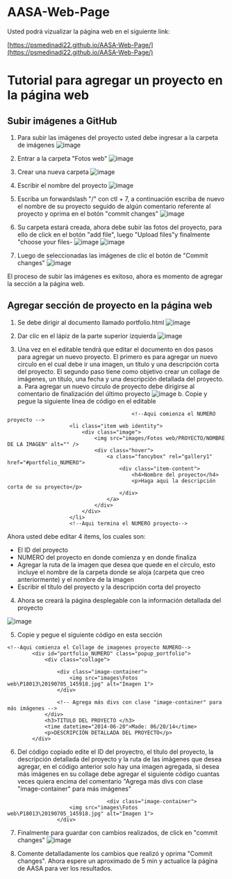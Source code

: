 # AASA-Web-Page

Usted podrá vizualizar la página web en el siguiente link:

[https://psmedinadi22.github.io/AASA-Web-Page/](https://psmedinadi22.github.io/AASA-Web-Page/)


# Tutorial para agregar un proyecto en la página web
## Subir imágenes a GitHub

1. Para subir las imágenes del proyecto usted debe ingresar a la carpeta de imágenes
   ![image](https://github.com/psmedinadi22/AASA-Web-Page/assets/64180738/4b074a0b-288f-48b0-915d-3b95d2165d15)

2. Entrar a la carpeta "Fotos web"
   ![image](https://github.com/psmedinadi22/AASA-Web-Page/assets/64180738/bedf6128-7c17-472f-9893-70d6a43996e0)
   
3. Crear una nueva carpeta 
   ![image](https://github.com/psmedinadi22/AASA-Web-Page/assets/64180738/269d5ba2-9295-4612-b3d3-fd18d4b2dfeb)
4. Escribir el nombre del proyecto
   ![image](https://github.com/psmedinadi22/AASA-Web-Page/assets/64180738/475c05d4-e041-4310-91a4-91c17cce4b15)
5. Escriba un forwardslash "/" con ctl + 7, a continuación escriba de nuevo el nombre de su proyecto seguido de algún comentario referente al proyecto y oprima en el botón "commit changes"
![image](https://github.com/psmedinadi22/AASA-Web-Page/assets/64180738/e7be9111-ca15-4022-a98b-2c4f83046b0d)
6. Su carpeta estará creada, ahora debe subir las fotos del proyecto, para ello de click en el botón "add file", luego "Upload files"y finalmente "choose your files-
 ![image](https://github.com/psmedinadi22/AASA-Web-Page/assets/64180738/f7d05f7c-218c-4e4f-b250-596ee5447c16)
![image](https://github.com/psmedinadi22/AASA-Web-Page/assets/64180738/a9d0ec60-7338-4ab4-9521-6a0fc6756843)

7. Luego de seleccionadas las imágenes de clic el botón de "Commit changes"
   ![image](https://github.com/psmedinadi22/AASA-Web-Page/assets/64180738/6e8311b4-f616-4763-aba8-f45ef6c2561f)


El proceso de subir las imágenes es exitoso, ahora es momento de agregar la sección a la página web.

## Agregar sección de proyecto en la página web


1. Se debe dirigir al documento llamado portfolio.html
   ![image](https://github.com/psmedinadi22/AASA-Web-Page/assets/64180738/98be6f96-2488-47b5-97be-be0c3d3ecff8)


2. Dar clic en el lápiz de la parte superior izquierda
   ![image](https://github.com/psmedinadi22/AASA-Web-Page/assets/64180738/9f1b0e41-bcfa-44ec-85f5-6cbbbab2fff8)

3. Una vez en el editable tendrá que editar el documento en dos pasos para agregar un nuevo proyecto. El primero es para agregar un nuevo circulo en el cual debe ir una imagen, un título y una descripción corta del proyecto. El segundo paso tiene como objetivo crear un collage de imágenes, un título, una fecha y una descripción detallada del proyecto.
   a. Para agregar un nuevo circulo de proyecto debe dirigirse al comentario de finalización del último proyecto
   ![image](https://github.com/psmedinadi22/AASA-Web-Page/assets/64180738/a1211357-a630-40bf-9abc-ef1628c9d995)
   b. Copie y pegue la siguiente línea de código en el editable

```
                                        <!--Aqui comienza el NUMERO proyecto -->
					<li class="item web identity">
						<div class="image">
							<img src="images/Fotos web/PROYECTO/NOMBRE DE LA IMAGEN" alt="" />
							<div class="hover">
								<a class="fancybox" rel="gallery1" href="#portfolio_NUMERO">
									<div class="item-content">
										<h4>Nombre del proyecto</h4>
										<p>Haga aqui la descripción corta de su proyecto</p>
									</div>
								</a>
							</div>
						</div>
					</li>
					<!--Aqui termina el NUMERO proyecto-->
```

Ahora usted debe editar 4 ítems, los cuales son:
- El ID del proyecto
- NUMERO del proyecto en donde comienza y en donde finaliza
- Agregar la ruta de la imagen que desea que quede en el círculo, esto incluye el nombre de la carpeta donde se aloja (carpeta que creo anteriormente) y el nombre de la imagen
-  Escribir el título del proyecto y la descripción corta del proyecto


4. Ahora se creará la página desplegable con la información detallada del proyecto

![image](https://github.com/psmedinadi22/AASA-Web-Page/assets/64180738/9479d0f9-3d1c-466e-86a6-c149071f8468)

5. Copie y pegue el siguiente código en esta sección 
```
<!--Aqui comienza el Collage de imagenes proyecto NUMERO-->
		<div id="portfolio_NUMERO" class="popup_portfolio">
			<div class="collage">

				<div class="image-container">
					<img src="images\Fotos web\P18013\20190705_145918.jpg" alt="Imagen 1">
				</div>

				<!-- Agrega más divs con clase "image-container" para más imágenes -->
			</div>
			<h3>TITULO DEL PROYECTO </h3>
			<time datetime="2014-06-20">Made: 06/20/14</time>
			<p>DESCRIPCIÓN DETALLADA DEL PROYECTO</p>
		</div>
```
6. Del código copiado edite el ID del proyectro, el título del proyecto, la descripción detallada del proyecto y la ruta de las imágenes que desea agregar, en el código anterior solo hay una imagen agregada, si desea más imágenes en su collage debe agregar el siguiente código cuantas veces quiera encima del comentario "Agrega más divs con clase "image-container" para más imágenes"
   
```
                                <div class="image-container">
					<img src="images\Fotos web\P18013\20190705_145918.jpg" alt="Imagen 1">
				</div>
```

7. Finalmente para guardar con cambios realizados, de click en "commit changes"
   ![image](https://github.com/psmedinadi22/AASA-Web-Page/assets/64180738/49c296a0-5dd8-407d-8098-35534b80601b)

8. Comente detalladamente los cambios que realizó y oprima "Commit changes". Ahora espere un aproximado de 5 min y actualice la página de AASA para ver los resultados.


  
